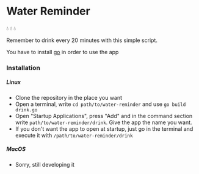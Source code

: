 # Water Reminder

:droplet: :droplet: :droplet:

Remember to drink every 20 minutes with this simple script.

You have to install [go](https://golang.org/doc/install) in order to use the app

### Installation

##### Linux

- Clone the repository in the place you want
- Open a terminal, write `cd path/to/water-reminder` and use `go build drink.go`
- Open "Startup Applications", press "Add" and in the command section write `path/to/water-reminder/drink`. Give the app the name you want.
- If you don't want the app to open at startup, just go in the terminal and execute it with `/path/to/water-reminder/drink`

##### MacOS
- Sorry, still developing it
